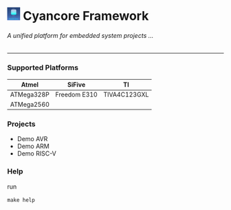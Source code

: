 # <img src="./docs/pics/cyancore.png" width="30" height="30"> Cyancore Framework
###### *A unified platform for embedded system projects ...*
---

### Supported Platforms


| Atmel      | SiFive       | TI           |
| ---------- | ------------ | ------------ |
| ATMega328P | Freedom E310 | TIVA4C123GXL |
| ATMega2560 |

### Projects

* Demo AVR
* Demo ARM
* Demo RISC-V

### Help
run
```
make help
```